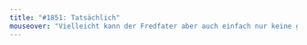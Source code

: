 ```yaml
---
title: "#1851: Tatsächlich"
mouseover: "Vielleicht kann der Fredfater aber auch einfach nur keine geraden Linien zeichnen."
---
```

